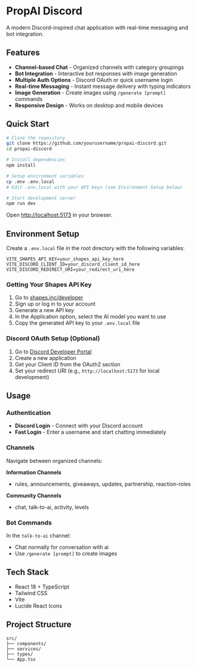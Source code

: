 # PropAI Discord

A modern Discord-inspired chat application with real-time messaging and bot integration.

## Features

- **Channel-based Chat** - Organized channels with category groupings
- **Bot Integration** - Interactive bot responses with image generation
- **Multiple Auth Options** - Discord OAuth or quick username login  
- **Real-time Messaging** - Instant message delivery with typing indicators
- **Image Generation** - Create images using `/generate [prompt]` commands
- **Responsive Design** - Works on desktop and mobile devices

## Quick Start

```bash
# Clone the repository
git clone https://github.com/yourusername/propai-discord.git
cd propai-discord

# Install dependencies
npm install

# Setup environment variables
cp .env .env.local
# Edit .env.local with your API keys (see Environment Setup below)

# Start development server
npm run dev
```

Open [http://localhost:5173](http://localhost:5173) in your browser.

## Environment Setup

Create a `.env.local` file in the root directory with the following variables:

```env
VITE_SHAPES_API_KEY=your_shapes_api_key_here
VITE_DISCORD_CLIENT_ID=your_discord_client_id_here
VITE_DISCORD_REDIRECT_URI=your_redirect_uri_here
```

### Getting Your Shapes API Key
1. Go to [shapes.inc/developer](https://shapes.inc/developer)
2. Sign up or log in to your account
3. Generate a new API key
4. In the Application option, select the AI model you want to use
5. Copy the generated API key to your `.env.local` file

### Discord OAuth Setup (Optional)
1. Go to [Discord Developer Portal](https://discord.com/developers/applications)
2. Create a new application
3. Get your Client ID from the OAuth2 section
4. Set your redirect URI (e.g., `http://localhost:5173` for local development)

## Usage

### Authentication
- **Discord Login** - Connect with your Discord account
- **Fast Login** - Enter a username and start chatting immediately

### Channels
Navigate between organized channels:

**Information Channels**
- rules, announcements, giveaways, updates, partnership, reaction-roles

**Community Channels** 
- chat, talk-to-ai, activity, levels

### Bot Commands
In the `talk-to-ai` channel:
- Chat normally for conversation with ai
- Use `/generate [prompt]` to create images

## Tech Stack

- React 18 + TypeScript
- Tailwind CSS
- Vite
- Lucide React Icons


## Project Structure

```
src/
├── components/     
├── services/      
├── types/          
└── App.tsx        
```

